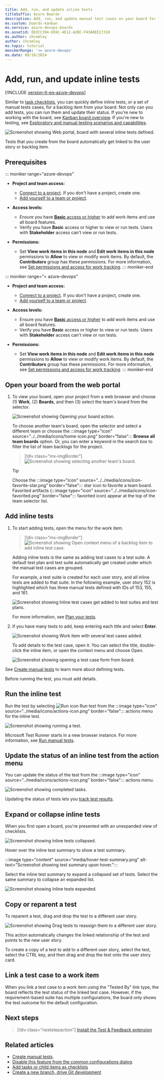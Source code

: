 ```yaml
---
title: Add, run, and update inline tests
titleSuffix: Azure Boards  
description: Add, run, and update manual test cases on your board for lightweight tracking in Azure Boards and Azure DevOps.   
ms.custom: boards-kanban 
ms.service: azure-devops-boards
ms.assetid: ED3CC394-EE6C-4E12-A2BC-F43A0EE17318  
ms.author: chcomley
author: chcomley
ms.topic: tutorial
monikerRange: '<= azure-devops'
ms.date: 09/10/2024
---
```


# Add, run, and update inline tests

[!INCLUDE [version-lt-eq-azure-devops](../../includes/version-lt-eq-azure-devops.md)]  

Similar to [task checklists](add-task-checklists.md), you can quickly define inline tests, or a set of manual tests cases, for a backlog item from your board. Not only can you add tests, you can run them and update their status. If you're new to working with the board, see [Kanban board overview](kanban-overview.md). If you're new to testing, see [Exploratory and manual testing scenarios and capabilities](../../test/overview.md).

<img src="media/i-test-board-intro.png" alt="Screenshot showing Web portal, board with several inline tests defined." /> 

Tests that you create from the board automatically get linked to the user story or backlog item.  

## Prerequisites

::: moniker range="azure-devops"
- **Project and team access:**
  - [Connect to a project](../get-started/sign-up-invite-teammates.md). If you don't have a project, create one.
  - [Add yourself to a team or project](../../organizations/security/add-users-team-project.md).

- **Access levels:**
  - Ensure you have [**Basic** access or higher](../../organizations/security/access-levels.md) to add work items and use all board features.
  - Verify you have **Basic** access or higher to view or run tests. Users with **Stakeholder** access can't view or run tests.

- **Permissions:**
  - Set **View work items in this node** and **Edit work items in this node** permissions to **Allow** to view or modify work items. By default, the **Contributors** group has these permissions. For more information, see [Set permissions and access for work tracking](../../organizations/security/set-permissions-access-work-tracking.md). 
::: moniker-end

::: moniker range="< azure-devops"
- **Project and team access:**
  - [Connect to a project](../../organizations/projects/create-project.md). If you don't have a project, create one.
  - [Add yourself to a team or project](../../organizations/security/add-users-team-project.md).

- **Access levels:**
  - Ensure you have [**Basic** access or higher](../../organizations/security/access-levels.md) to add work items and use all board features.
  - Verify you have **Basic** access or higher to view or run tests. Users with **Stakeholder** access can't view or run tests.

- **Permissions:**
  - Set **View work items in this node** and **Edit work items in this node** permissions to **Allow** to view or modify work items. By default, the **Contributors** group has these permissions. For more information, see [Set permissions and access for work tracking](../../organizations/security/set-permissions-access-work-tracking.md).
::: moniker-end

## Open your board from the web portal

1. To view your board, open your project from a web browser and choose (1) **Work**, (2) **Boards**, and then (3) select the team's board from the selector. 

	![Screenshot showing Opening your board action.](media/quickstart/open-kanban-board-agile.png)  

	To choose another team's board, open the selector and select a different team or choose the :::image type="icon" source="../../media/icons/home-icon.png" border="false"::: **Browse all team boards** option. Or, you can enter a keyword in the search box to filter the list of team backlogs for the project.

	> [!div class="mx-imgBorder"]  
	> ![Screenshot showing selecting another team's board.](media/quickstart/select-kanban-team-board.png)  

	> [!TIP]    
	> Choose the :::image type="icon" source="../../media/icons/icon-favorite-star.png" border="false"::: star icon to favorite a team board. Favorited artifacts (:::image type="icon" source="../../media/icons/icon-favorited.png" border="false"::: favorited icon) appear at the top of the team selector list.

## Add inline tests   

1. To start adding tests, open the menu for the work item.  

	> [!div class="mx-imgBorder"]  
	> ![Screenshot showing Open context menu of a backlog item to add inline test case.](media/i-test-add-test.png)   

	Adding inline tests is the same as adding test cases to a test suite. A default test plan and test suite automatically get created under which the manual test cases are grouped.

	For example, a test suite is created for each user story, and all inline tests are added to that suite. In the following example, user story 152 is highlighted which has three manual tests defined with IDs of 153, 155, and 161.  

	![Screenshot showing  Inline test cases get added to test suites and test plans.](media/i-test-plan-suite.png) 

	For more information, see [Plan your tests](../../test/create-a-test-plan.md).  

2. If you have many tests to add, keep entering each title and select **Enter**. 

	<img src="media/i-test-story-with-3-inline-tests.png" alt="Screenshot showing Work item with several test cases added." />   

	To add details to the test case, open it. You can select the title, double-click the inline item, or open the context menu and choose Open. 

	<img src="media/i-test-case-form.png" alt="Screenshot showing opening a test case form from board." /> 

See [Create manual tests](../../test/create-test-cases.md) to learn more about defining tests. 

Before running the test, you must add details. 

## Run the inline test 

Run the test by selecting ![Run icon](../media/icons/run_query.png) Run test from the   :::image type="icon" source="../media/icons/actions-icon.png" border="false":::  actions menu for the inline test.  

<img src="media/i-test-run-test.png" alt="Screenshot showing running a test." />  

Microsoft Test Runner starts in a new browser instance. For more information, see [Run manual tests](../../test/run-manual-tests.md).

## Update the status of an inline test from the action menu 

You can update the status of the test from the   :::image type="icon" source="../media/icons/actions-icon.png" border="false":::  actions menu. 

<img src="media/i-test-update-status.png" alt="Screenshot showing completed tasks." /> 
 
Updating the status of tests lets you <a href="../../test/track-test-status.md" data-raw-source="[track test results](../../test/track-test-status.md)">track test results</a>.  

## Expand or collapse inline tests  

When you first open a board, you're presented with an unexpanded view of checklists.

![Screenshot showing Inline tests collapsed.](media/i-test-open-board-collapsed-tests.png)

Hover over the inline test summary to show a test summary.

:::image type="content" source="media/hover-test-summary.png" alt-text="Screenshot showing test summary upon hover.":::

Select the inline test summary to expand a collapsed set of tests. Select the same summary to collapse an expanded list. 

![Screenshot showing Inline tests expanded.](media/i-test-expanded-test-list.png)

## Copy or reparent a test 

To reparent a test, drag and drop the test to a different user story.    

![Screenshot showing Drag tests to reassign them to a different user story.](media/i-test-drag-reparent.png)  

This action automatically changes the linked relationship of the test and points to the new user story. 

To create a copy of a test to add to a different user story, select the test, select the CTRL key, and then drag and drop the test onto the user story card.

## Link a test case to a work item

When you link a test case to a work item using the "Tested By" link type, the board reflects the test status of the linked test case. However, if the requirement-based suite has multiple configurations, the board only shows the test outcome for the default configuration.

## Next steps

> [!div class="nextstepaction"]
> [Install the Test & Feedback extension](../../test/perform-exploratory-tests.md)

## Related articles

- [Create manual tests](../../test/create-test-cases.md).  
- [Disable this feature from the common configurations dialog](../../boards/boards/customize-cards.md).
- [Add tasks or child items as checklists](add-task-checklists.md)
- [Create a new branch, drive Git development](../backlogs/connect-work-items-to-git-dev-ops.md)

